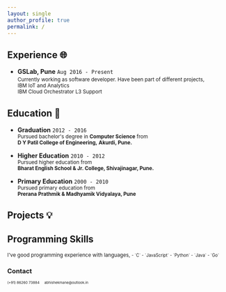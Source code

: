 ```yaml
---
layout: single
author_profile: true
permalink: /
---
```


<!-- 
  <==========================> START  : Experience
-->
## Experience                                                   :globe_with_meridians:

* **GSLab, <i class="fa fa-map-marker" aria-hidden="true"></i> Pune**   `Aug 2016 - Present`                        <br />
  <small>
    Currently working as software developer.
    Have been part of different projects,                       <br/>
    <i class="fa fa-check" aria-hidden="true"></i> 
    IBM IoT and Analytics                         <br/>
    <i class="fa fa-check" aria-hidden="true"></i>
    IBM Cloud Orchestrator L3 Support             <br/>
  </small>

<!-- 
  <==========================> END    : Experience
-->
<!-- ----------------------------------------------------------------------------------------------------------- -->
<!-- 
  <==========================> START  : Education
-->
## Education                                                    :green_book:

* **Graduation**                                                `2012 - 2016`   <br/>
  <small>
    Pursued bachelor's degree in 
    **Computer Science** from                                   <br/>
    **D Y Patil College of Engineering,**
    <i class="fa fa-map-marker" aria-hidden="true"></i> 
    **Akurdi, Pune.**
  </small>

* **Higher Education**                                          `2010 - 2012`   <br/>
  <small>
    Pursued higher education from                               <br />
    **Bharat English School & Jr. College, <i class="fa fa-map-marker" aria-hidden="true"></i> Shivajinagar, Pune.**
  </small>

* **Primary Education**                                         `2000 - 2010`   <br/>
  <small>
    Pursued primary education from                              <br />
    **Prerana Prathmik & Madhyamik Vidyalaya, <i class="fa fa-map-marker" aria-hidden="true"></i> Pune**
  </small>

<!-- 
  <==========================> END    : Education
-->
<!-- ----------------------------------------------------------------------------------------------------------- -->
<!-- 
  <==========================> START  : Projects
-->
## Projects                                                     :bulb:
<!-- 
  <==========================> END    : Projects
-->
<!-- ----------------------------------------------------------------------------------------------------------- -->
<!-- 
  <==========================> START  : Programming Skills
-->
## Programming Skills   <i class='fa fa-laptop' aria-hidden='true'></i>
  <small>
    I've good programming experience with languages,
  <small>
  - `C`
  - `JavaScript`
  - `Python`
  - `Java`
  - `Go`

<!-- 
  <==========================> END    : Programming Skills
-->
<!-- ----------------------------------------------------------------------------------------------------------- -->
<!-- 
  <==========================> START  : Contact
-->
## Contact   <i class='fa fa-phone-square' aria-hidden='true'></i>
  <small>
    <i class='fa fa-phone' aria-hidden='true'></i> 
    <a style ="text-decoration: none;" href="tel:+918626073884">(+91) 86260 73884</a>
    &nbsp; &nbsp;
    <i class='fa fa-envelope' aria-hidden='true'></i> 
    <a style ="text-decoration: none;" href="mailto:abhishekmane@outlook.in">abhishekmane@outlook.in</a>
  <small>
<!-- 
  <==========================> END    : Contact
-->